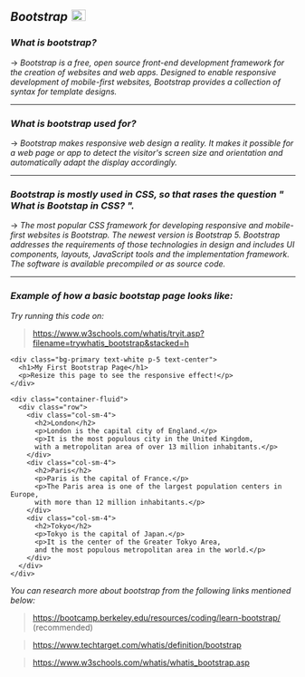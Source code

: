 ## _Bootstrap_  <img src='https://uxwing.com/wp-content/themes/uxwing/download/brands-and-social-media/bootstrap-5-logo-icon.png' width='25' height='20' style="margin: 2px 2px 2px 2px;" >


### _What is bootstrap?_
-> *Bootstrap is a free, open source front-end development framework for the creation of websites and web apps. Designed to enable responsive development of mobile-first websites, Bootstrap provides a collection of syntax for template designs.*

---
### _What is bootstrap used for?_
-> *Bootstrap makes responsive web design a reality. It makes it possible for a web page or app to detect the visitor's screen size and orientation and automatically adapt the display accordingly.* 

---
### _Bootstrap is mostly used in CSS, so that rases the question " What is Bootstap in CSS? "._
-> *The most popular CSS framework for developing responsive and mobile-first websites is Bootstrap. The newest version is Bootstrap 5.
Bootstrap addresses the requirements of those technologies in design and includes UI components, layouts, JavaScript tools and the implementation framework. The software is available precompiled or as source code.*

---
### _Example of how a basic bootstap page looks like:_
*Try running this code on:*
>https://www.w3schools.com/whatis/tryit.asp?filename=trywhatis_bootstrap&stacked=h
```
<div class="bg-primary text-white p-5 text-center">
  <h1>My First Bootstrap Page</h1>
  <p>Resize this page to see the responsive effect!</p>
</div>

<div class="container-fluid">
  <div class="row">
    <div class="col-sm-4">
      <h2>London</h2>
      <p>London is the capital city of England.</p>
      <p>It is the most populous city in the United Kingdom,
      with a metropolitan area of over 13 million inhabitants.</p>
    </div>
    <div class="col-sm-4">
      <h2>Paris</h2>
      <p>Paris is the capital of France.</p>
      <p>The Paris area is one of the largest population centers in Europe,
      with more than 12 million inhabitants.</p>
    </div>
    <div class="col-sm-4">
      <h2>Tokyo</h2>
      <p>Tokyo is the capital of Japan.</p>
      <p>It is the center of the Greater Tokyo Area,
      and the most populous metropolitan area in the world.</p>
    </div>
  </div>
</div>
```

*You can research more about bootstrap from the following links mentioned below:*
>https://bootcamp.berkeley.edu/resources/coding/learn-bootstrap/ (recommended)

>https://www.techtarget.com/whatis/definition/bootstrap

>https://www.w3schools.com/whatis/whatis_bootstrap.asp
